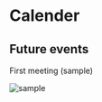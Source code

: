 <h1>Calender</h1>
  
<h2>Future events</h2>
  
  First meeting (sample) </a> 
  
  ![sample](https://github.com/erik304501/GHHSCSA/blob/main/159982708_262323668828807_1461764595265776748_n.jpg)
 
 
